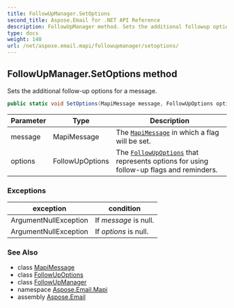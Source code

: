 ```yaml
---
title: FollowUpManager.SetOptions
second_title: Aspose.Email for .NET API Reference
description: FollowUpManager method. Sets the additional followup options for a message
type: docs
weight: 140
url: /net/aspose.email.mapi/followupmanager/setoptions/
---
```

## FollowUpManager.SetOptions method

Sets the additional follow-up options for a message.

```csharp
public static void SetOptions(MapiMessage message, FollowUpOptions options)
```

| Parameter | Type | Description |
| --- | --- | --- |
| message | MapiMessage | The [`MapiMessage`](../../mapimessage/) in which a flag will be set. |
| options | FollowUpOptions | The [`FollowUpOptions`](../../followupoptions/) that represents options for using follow-up flags and reminders. |

### Exceptions

| exception | condition |
| --- | --- |
| ArgumentNullException | If *message* is null. |
| ArgumentNullException | If *options* is null. |

### See Also

* class [MapiMessage](../../mapimessage/)
* class [FollowUpOptions](../../followupoptions/)
* class [FollowUpManager](../)
* namespace [Aspose.Email.Mapi](../../followupmanager/)
* assembly [Aspose.Email](../../../)


